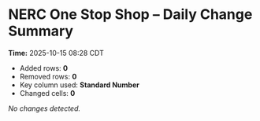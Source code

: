 # NERC One Stop Shop – Daily Change Summary
**Time:** 2025-10-15 08:28 CDT

- Added rows: **0**
- Removed rows: **0**
- Key column used: **Standard Number**
- Changed cells: **0**

_No changes detected._